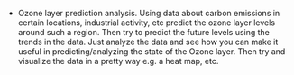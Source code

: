 + Ozone layer prediction analysis. Using data about carbon emissions in certain locations, industrial activity, etc predict the ozone layer levels around such a region. Then try to predict the future levels using the trends in the data. Just analyze the data and see how you can make it useful in predicting/analyzing the state of the Ozone layer. Then try and visualize the data in a pretty way e.g. a heat map, etc.